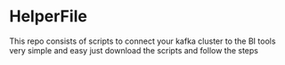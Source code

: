 # HelperFile
This repo consists of scripts to connect your kafka cluster to the BI tools very simple and easy just download the scripts and follow the steps 
